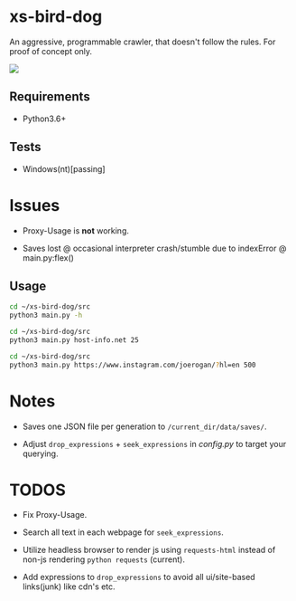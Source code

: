 # xs-bird-dog
An aggressive, programmable crawler, that doesn't follow the rules.
For proof of concept only.

![](https://content.osgnetworks.tv/gundog/content/photos/bracco-italiano-holding-rooster.jpg)

## Requirements
- Python3.6+

## Tests
- Windows(nt)[passing]

# Issues

- Proxy-Usage is **not** working.

- Saves lost @ occasional interpreter crash/stumble due to indexError @ main.py:flex()

## Usage
```bash
cd ~/xs-bird-dog/src
python3 main.py -h
```
```bash
cd ~/xs-bird-dog/src
python3 main.py host-info.net 25
```
```bash
cd ~/xs-bird-dog/src
python3 main.py https://www.instagram.com/joerogan/?hl=en 500
```
# Notes

- Saves one JSON file per generation to `/current_dir/data/saves/`.

- Adjust `drop_expressions` + `seek_expressions` in *config.py* to target your querying.

# TODOS

- Fix Proxy-Usage.

- Search all text in each webpage for `seek_expressions`.

- Utilize headless browser to render js using `requests-html` instead of non-js rendering `python requests` (current).

- Add expressions to `drop_expressions` to avoid all ui/site-based links(junk) like cdn's etc.

